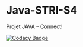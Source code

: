 # Java-STRI-S4
Projet JAVA – Connect!

[![Codacy Badge](https://api.codacy.com/project/badge/grade/7e2230af6ce045b4850f58c134e8e1af)](https://www.codacy.com/app/emeric254/Java-STRI-S4)
